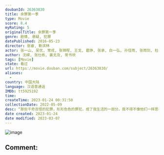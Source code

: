 ```yaml
---
doubanId: 26363830
title: 余罪第一季
type: Movie
score: 8.4
myRating: 5
originalTitle: 余罪第一季
genre: 剧情, 悬疑, 犯罪
datePublished: 2016-05-23
director: 张睿, 靳滨林
actor: 张一山, 吴优, 常戎, 张锦程, 王戈, 葛铮, 张承, 白一弘, 孙佳雨, 张雨剑, 杜子名, 于笑, 李又麟, 徐冬冬, 虞朗, 赵雷棋, 樊昱君, 博超, 丁玲, 陈伟, 李应七, 罗宇楠, 门东毅, 马小媛, 宁小花, 李凯诗, 蒲萄, 王迪
author: 沈嵘, 张仕栋, 姜无及, 常书欣
tags: [Movie]
state: 看过
url: https://movie.douban.com/subject/26363830/
aliases:
  - 
country: 中国大陆
language: 汉语普通话
IMDb: tt5925192
time: 
createTime: 2023-01-24 00:31:50
collectionDate: 2022-05-09
desc: “那些千奇百怪的犯罪，形形色色的罪犯，成了我生活的一部分。我不得不像他们一样思考，不得不像他们一样行事，因为我无时无刻都在绞尽脑汁地想着，如何抓住他们……”警校学生余罪从一场特殊的选拔开始，进入了生...
date created: 2023-01-24
date modified: 2023-03-07
---
```


![image](p2359172677.jpg)

Comment:
---
